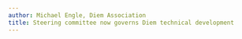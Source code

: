 ```yaml
---
author: Michael Engle, Diem Association
title: Steering committee now governs Diem technical development
---
```


<BlogRedirect />
